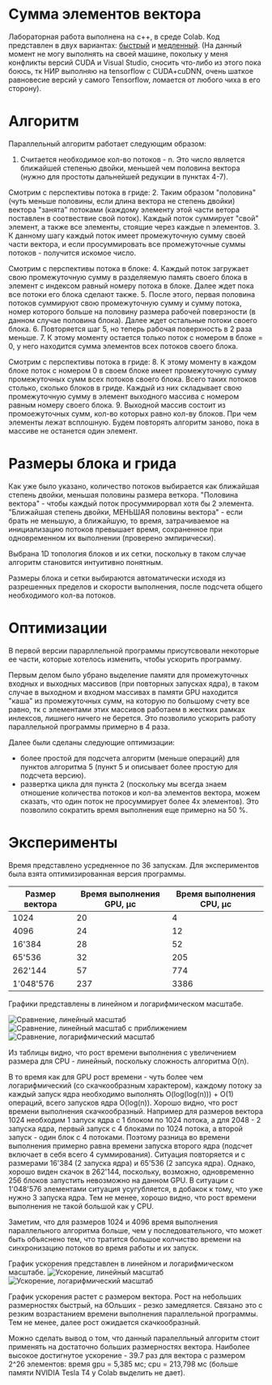 # Сумма элементов вектора
Лабораторная работа выполнена на c++, в среде Colab.
Код представлен в двух вариантах: 
[быстрый](https://colab.research.google.com/drive/1mf6CeM5DZmbWoVzxF1I_ZOv64X-Ly2v3?usp=sharing "Код быстрой версии на colab") и 
[медленный](https://colab.research.google.com/drive/1iTDXU3V63E8ePUZZaLDbb_RSQ67Z1N-g?usp=sharing "Код медленной версии на colab"). 
(На данный момент не могу выполнять на своей машине, покольку у меня конфликты версий CUDA и Visual Studio, 
сносить что-либо из этого пока боюсь, тк НИР выполняю на tensorflow с CUDA+cuDNN, очень шаткое равновесие версий у самого Tensorflow,
ломается от любого чиха в его сторону).

# Алгоритм
Параллельный алгоритм работает следующим образом:
1. Считается необходимое кол-во потоков - n. Это число является ближайшей степенью двойки, меньшей чем половина вектора (нужно для простоты дальнейшей редукции в пунктах 4-7).

Смотрим с перспективы потока в гриде:
2. Таким образом "половина" (чуть меньше половины, если длина вектора не степень двойки) вектора "занята" потоками (каждому элементу этой части ветора поставлен в соотвествие свой поток).
Каждый поток суммирует "свой" элемент, а также все элементы, стоящие через каждые n элементов.
3. К данному шагу каждый поток имеет промежуточную сумму своей части вектора, и если просуммировать все промежуточные суммы потоков - получится искомое число.

Смотрим с перспективы потока в блоке:
4. Каждый поток загружает свою промежуточную сумму в разделяемую память своего блока в элемент с индексом равный номеру потока в блоке. Далее ждет пока все потоки его блока сделают также.
5. После этого, первая половина потоков суммируют свою промежуточную сумму и сумму потока, номер которого больше на половину размера рабочей поверзности (в данном случае половина блока). Далее ждет остальные потоки своего блока.
6. Повторяется шаг 5, но теперь рабочая поверхность в 2 раза меньше.
7. К этому моменту остается только поток с номером в блоке  = 0, у него находится сумма элементов всех потоков своего блока.

Смотрим с перспективы потока в гриде:
8. К этому моменту в каждом блоке поток с номером 0 в своем блоке имеет промежуточную сумму промежуточных сумм всех потоков своего блока. Всего таких потоков столько, сколько блоков в гриде.
Каждый из них складывает свою промежуточную сумму в элемент выходного массива с номером равным номеру своего блока.
9. Выходной массив состоит из промоежуточных сумм, кол-во которых равно кол-ву блоков. При чем элементы лежат всплошную. Будем повторять алгоритм заново, пока в массиве не останется один элемент.


# Размеры блока и грида
Как уже было указано, количество потоков выбирается как ближайшая степень двойки, меньшая половины размера веткора. 
"Половина вектора" - чтобы каждый поток просуммирорвал хотя бы 2 элемента.
"Ближайшая степень двойки, МЕНЬШАЯ половины вектора" - если брать не меньшую, а ближайшую, то время, затрачиваемое на инициализацию потоков превышает время, сохраненное при одновременном их выполнении (проверено эмпирически).

Выбрана 1D топология блоков и их сетки, поскольку в таком случае алгоритм становится интуитивно понятным.

Размеры блока и сетки выбираются автоматически исходя из разрешенных пределов и скорости выполнения, после подсчета общего необходимого кол-ва потоков.

# Оптимизации
В первой версии парарллельной программы присутсвовали некоторые ее части, которые хотелось изменить, чтобы ускорить программу.

Первым делом было убрано выделение памяти для промежуточных входных и выходных массивов (при повторных запусках ядра), в таком случае
в выходном и входном массивах в памяти GPU находится "каша" из промежуточных сумм, на которую по большому счету все равно, тк с элементами этих массивов работаем 
в жестких рамках инлексов, лишнего ничего не берется. Это позволило ускорить работу параллельной программы  примерно в 4 раза.

Далее были сделаны следующие оптимизации:
 - более простой для подсчета алгоритм (меньше операций) для пунктов алгоритма 5 (пункт 5 и описывает более простую для подсчета версию).
 - развертка цикла для пункта 2 (поскольку мы всегда знаем отношение количества потоков и кол-ва элементов вектора, можем сказать, что один поток не просуммирует более 4х элементов).
Это позволило сократить время выполнения еще примерно на 50 %. 


# Эксперименты 
Время представлено усредненное по 36 запускам. Для экспериментов была взята оптимизированная версия программы.

Размер вектора  | Время выполнения GPU, µс 	| Время выполнения CPU, µс 
--------------- | -------------------------	| -----------------------
1024  	   		| 20     					| 4
4096  	   		| 24    					| 12
16'384  		| 28    					| 52
65'536	   		| 32    					| 205
262'144	   		| 57    					| 774
1'048'576  		| 237   					| 3386

Графики представлены в линейном и логарифмическом масштабе.

![Сравнение, линейный масштаб](https://github.com/VadimKolodin/hpc/blob/main/vector_sum/compare_linear.png?raw=true)
![Сравнение, линейный масштаб с приближением](https://github.com/VadimKolodin/hpc/blob/main/vector_sum/compare_linear_scale.png?raw=true)
![Сравнение, логарифмический масштаб](https://github.com/VadimKolodin/hpc/blob/main/vector_sum/compare_log.png?raw=true)


Из таблицы видно, что рост времени выполнения с увеличением размера для CPU - линейный, поскольку сложность алгоритма O(n).

В то время как для GPU рост времени - чуть более чем логарифмический (со скачкообразным характером), каждому потоку за каждый запуск ядра необходимо выполнять O(log(log(n))) + O(1) операций, всего запусков ядра O(log(n)).
Хорошо видно, что рост времени выполнения скачкообразный. Например для размеров вектора 1024 необходим 1 запуск ядра с 1 блоком по 1024 потока, 
а для 2048 - 2 запуска ядра, первый запуск с 4 блоками по 1024 потока, а второй запуск - один блок с 4 потоками. Поэтому разница во времени выполнения примерно равна времени запуска второго ядра (подсчет включает в себя всего 4 суммирования).
Ситуация повторяется и с размерами 16'384 (2 запуска ядра) и 65'536 (2 запсука ядра). Однако, хорошо виден скачок в 262'144, поскольку, возможно, одновременно 256 блоков запустить невозможно на данном GPU.
В ситуации с 1'048'576 элементами ситуация усугубляется, в добакок к тому, что уже нужно 3 запуска ядра.
Тем не менее, хорошо видно, что рост времени выполнения не такой большой как у CPU.

Заметим, что для размеров 1024 и 4096 время выполнения параллельного алгоритма больше, чем у последовательного,
что может быть объяснено тем, что тратится большое колчиство времени на синхронизацию потоков во время работы и их запуск.


График ускорения представлен в линейном и логарифмическом масштабе.
![Ускорение, линейный масштаб](https://github.com/VadimKolodin/hpc/blob/main/vector_sum/acceleration_linear.png?raw=true)
![Ускорение, логарифмический масштаб](https://github.com/VadimKolodin/hpc/blob/main/vector_sum/acceleration_log.png?raw=true)

График ускорения растет с размером вектора. Рост на небольших размерностях быстрый, на бОльших - резко замедляется. Связано это с резким возрастанием времени выполнения параллельной программы.
Тем не менее, далее рост ожидается скачкообразный.


Можно сделать вывод о том, что данный паралелльный алгоритм стоит применять на достаточно больших размерностях вектора. 
Наиболее высокое достигнутое ускорение - 39.7 раз для вектора с размером 2^26 элементов: время gpu = 5,385 мс; cpu = 213,798 мс (больше памяти NVIDIA Tesla T4 у Colab выделить не дает).

